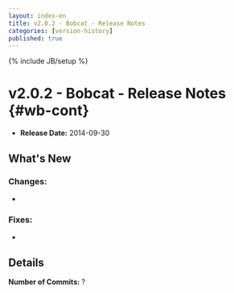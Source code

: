 ```yaml
---
layout: index-en
title: v2.0.2 - Bobcat - Release Notes
categories: [version-history]
published: true
---
```

{% include JB/setup %}

# v2.0.2 - Bobcat - Release Notes {#wb-cont}

* **Release Date:** 2014-09-30

## What's New

### Changes:

* 

### Fixes:

* 

## Details

**Number of Commits:** ?